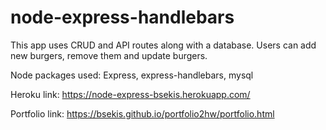 # node-express-handlebars

This app uses CRUD and API routes along with a database. Users can add new burgers, remove them and update burgers. 

Node packages used: Express, express-handlebars, mysql

Heroku link: https://node-express-bsekis.herokuapp.com/

Portfolio link: https://bsekis.github.io/portfolio2hw/portfolio.html
